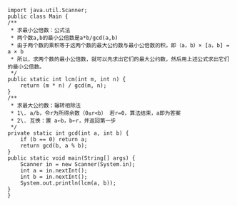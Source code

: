     import java.util.Scanner;
    public class Main {
    /**
     * 求最小公倍数：公式法
     * 两个数a,b的最小公倍数是a*b/gcd(a,b)
     * 由于两个数的乘积等于这两个数的最大公约数与最小公倍数的积，即（a，b）× [a，b] = a × b
     * 所以，求两个数的最小公倍数，就可以先求出它们的最大公约数，然后用上述公式求出它们的最小公倍数。
     */
    public static int lcm(int m, int n) {
        return (m * n) / gcd(m, n);
    }
    /**
     * 求最大公约数：辗转相除法
     * 1\. a/b，令r为所得余数（0≤r<b） 若r=0，算法结束，a即为答案
     * 2\. 互换：置 a←b，b←r，并返回第一步
     */
    private static int gcd(int a, int b) {
        if (b == 0) return a;
        return gcd(b, a % b);
    }
    public static void main(String[] args) {
        Scanner in = new Scanner(System.in);
        int a = in.nextInt();
        int b = in.nextInt();
        System.out.println(lcm(a, b));
    }
    }
